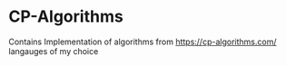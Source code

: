 # CP-Algorithms
Contains Implementation of algorithms from https://cp-algorithms.com/ langauges of my choice
